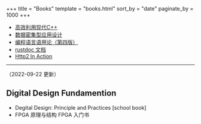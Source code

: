 +++
title = "Books"
template = "books.html"
sort_by = "date"
paginate_by = 1000
+++


- [高效利用现代C++](https://cntransgroup.github.io/EffectiveModernCppChinese/)
- [数据密集型应用设计](https://wendajiang.github.io/DesigningDataIntensiveApplications/)
- [编程语言语用论（第四版）](https://cntransgroup.github.io/programming_language_pragmatics_4th/)
- [rustdoc 文档](https://rustwiki.org/zh-CN/rustdoc/)
- [Http2 In Action](https://cntransgroup.github.io/http2ia)

----
（2022-09-22 更新）
## Digital Design Fundamention
- Degital Design: Principle and Practices [school book]
- FPGA 原理与结构
    FPGA 入门书
